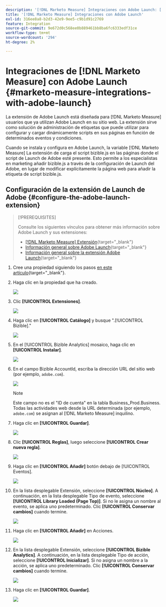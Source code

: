 ```yaml
---
description: '[!DNL Marketo Measure] Integraciones con Adobe Launch: [!DNL Marketo Measure]'
title: '[!DNL Marketo Measure] Integraciones con Adobe Launch'
exl-id: 316ee8a8-b2d3-42e9-9ee5-c9b1d91c2769
feature: Integration
source-git-commit: 9e672d0c568ee0b889461bb8ba6fc6333edf31ce
workflow-type: tm+mt
source-wordcount: '294'
ht-degree: 2%

---
```


# Integraciones de [!DNL Marketo Measure] con Adobe Launch {#marketo-measure-integrations-with-adobe-launch}

La extensión de Adobe Launch está diseñada para [!DNL Marketo Measure] usuarios que ya utilizan Adobe Launch en su sitio web. La extensión sirve como solución de administración de etiquetas que puede utilizar para configurar y cargar dinámicamente scripts en sus páginas en función de determinados eventos y condiciones.

Cuando se instala y configura en Adobe Launch, la variable [!DNL Marketo Measure] La extensión de carga el script bizible.js en las páginas donde el script de Launch de Adobe esté presente. Esto permite a los especialistas en marketing añadir bizible.js a través de la configuración de Launch del Adobe, en lugar de modificar explícitamente la página web para añadir la etiqueta de script bizible.js.

## Configuración de la extensión de Launch de Adobe {#configure-the-adobe-launch-extension}

>[!PREREQUISITES]
>
>Consulte los siguientes vínculos para obtener más información sobre Adobe Launch y sus extensiones:
>
>* [[!DNL Marketo Measure] Extensión](https://experienceleague.adobe.com/docs/experience-platform/destinations/catalog/email/bizible.html#catalog){target="_blank"}
>* [Información general sobre Adobe Launch](https://experienceleague.adobe.com/docs/platform-learn/implement-in-websites/overview.html){target="_blank"}
>* [Información general sobre la extensión Adobe Launch](https://experienceleague.adobe.com/docs/experience-platform/tags/extension-dev/overview.html){target="_blank"}

1. Cree una propiedad siguiendo los pasos [en este artículo](https://experienceleague.adobe.com/docs/platform-learn/implement-in-websites/configure-tags/create-a-property.html#go-to-the-data-collection-interface){target="_blank"}.

1. Haga clic en la propiedad que ha creado.

   ![](assets/marketo-measure-integrations-with-adobe-launch-1.png)

1. Clic **[!UICONTROL Extensiones]**.

   ![](assets/marketo-measure-integrations-with-adobe-launch-2.png)

1. Haga clic en **[!UICONTROL Catálogo]** y busque &quot;.[!UICONTROL Bizible].&quot;

   ![](assets/marketo-measure-integrations-with-adobe-launch-3.png)

1. En el [!UICONTROL Bizible Analytics] mosaico, haga clic en **[!UICONTROL Instalar]**.

   ![](assets/marketo-measure-integrations-with-adobe-launch-4.png)

1. En el campo Bizible AccountId, escriba la dirección URL del sitio web (por ejemplo, `adobe.com`).

   ![](assets/marketo-measure-integrations-with-adobe-launch-5.png)

   >[!NOTE]
   >
   >Este campo no es el &quot;ID de cuenta&quot; en la tabla Business_Prod.Business. Todas las actividades web desde la URL determinada (por ejemplo, `adobe.com`) se asignan al [!DNL Marketo Measure] inquilino.

1. Haga clic en **[!UICONTROL Guardar]**.

   ![](assets/marketo-measure-integrations-with-adobe-launch-6.png)

1. Clic **[!UICONTROL Reglas]**, luego seleccione **[!UICONTROL Crear nueva regla]**.

   ![](assets/marketo-measure-integrations-with-adobe-launch-7.png)

1. Haga clic en **[!UICONTROL Añadir]** botón debajo de [!UICONTROL Eventos].

   ![](assets/marketo-measure-integrations-with-adobe-launch-8.png)

1. En la lista desplegable Extensión, seleccione **[!UICONTROL Núcleo]**. A continuación, en la lista desplegable Tipo de evento, seleccione **[!UICONTROL Library Loaded (Page Top)]**. Si no le asigna un nombre al evento, se aplica uno predeterminado. Clic **[!UICONTROL Conservar cambios]** cuando termine.

   ![](assets/marketo-measure-integrations-with-adobe-launch-9.png)

1. Haga clic en **[!UICONTROL Añadir]** en Acciones.

   ![](assets/marketo-measure-integrations-with-adobe-launch-10.png)

1. En la lista desplegable Extensión, seleccione **[!UICONTROL Bizible Analytics]**. A continuación, en la lista desplegable Tipo de acción, seleccione **[!UICONTROL Inicializar]**. Si no asigna un nombre a la acción, se aplica uno predeterminado. Clic **[!UICONTROL Conservar cambios]** cuando termine.

   ![](assets/marketo-measure-integrations-with-adobe-launch-11.png)

1. Haga clic en **[!UICONTROL Guardar]**.

   ![](assets/marketo-measure-integrations-with-adobe-launch-12.png)
